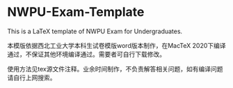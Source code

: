 # NWPU-Exam-Template
This is a LaTeX template of NWPU Exam for Undergraduates. 

本模版依据西北工业大学本科生试卷模版word版本制作，在MacTeX 2020下编译通过，不保证其他环境编译通过。需要者可自行下载修改。

使用方法见tex源文件注释。业余时间制作，不负责解答相关问题，如有编译问题请自行上网搜索。